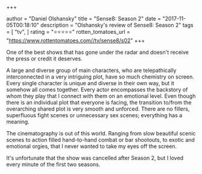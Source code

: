 +++

author = "Daniel Olshansky"
title = "Sense8: Season 2"
date = "2017-11-05T00:18:10"
description = "Olshansky's review of Sense8: Season 2"
tags = [
    "tv",
]
rating = "⭐⭐⭐⭐⭐"
rotten_tomatoes_url = "https://www.rottentomatoes.com//tv/sense8/s02"
+++

One of the best shows that has gone under the radar and doesn't receive the press or credit it deserves.

A large and diverse group of main characters, who are telepathically interconnected in a very intriguing plot, have so much chemistry on screen. Every single character is unique and diverse in their own way, but it somehow all comes together. Every actor encompasses the backstory of whom they play that I connect with them on an emotional level. Even though there is an individual plot that everyone is facing, the transition to/from the overarching shared plot is very smooth and unforced. There are no fillers, superfluous fight scenes or unnecessary sex scenes; everything has a meaning.

The cinematography is out of this world. Ranging from slow beautiful scenic scenes to action filled hand-to-hand combat or bar shootouts, to exotic and emotional orgies, that I never wanted to take my eyes off the screen.

It's unfortunate that the show was cancelled after Season 2, but I loved every minute of the first two seasons.

